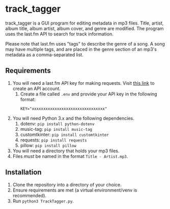 # track_tagger

track_tagger is a GUI program for editing metadata in mp3 files. Title, artist, album title, album artist, album cover, and genre are modified. The program uses the last.fm API to search for track information.

Please note that last.fm uses "tags" to describe the genre of a song. A song may have multiple tags, and are placed in the genre section of an mp3's metadata as a comma-separated list.

## Requirements

1. You will need a last.fm API key for making requests. Visit [this link](https://www.last.fm/api/account/create) to create an API account.
    1. Create a file called `.env` and provide your API key in the following format:
        ```
        KEY="xxxxxxxxxxxxxxxxxxxxxxxxxxxxxxxx"
        ```
2. You will need Python 3.x and the following dependencies.
    1. dotenv: `pip install python-dotenv`
    2. music-tag: `pip install music-tag`
    3. customtkinter: `pip install customtkinter`
    4. requests: `pip install requests`
    5. pillow: `pip install pillow`
3. You will need a directory that holds your mp3 files.
4. Files *must* be named in the format `Title - Artist.mp3`.

## Installation

1. Clone the repository into a directory of your choice.
2. Ensure requirements are met (a virtual environment/venv is recommended).
3. Run `python3 TrackTagger.py`.
